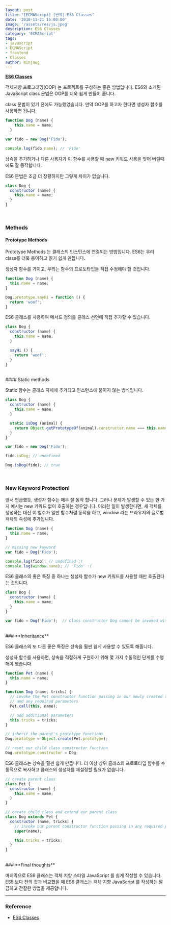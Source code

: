 ```yaml
---
layout: post
title: "[ECMAScript] [번역] ES6 Classes"
date: '2018-11-21 15:00:00'
image: '/assets/res/js.jpeg'
description: ES6 Classes
category: 'ECMAScript'
tags:
- javascript
- ECMAScript
- frontend
- Classes
author: minjnug
---
```


**<a href="https://www.javascriptjanuary.com/blog/es6-classes">ES6 Classes</a>**

객체지향 프로그래밍(OOP) 는 프로젝트를 구성하는 좋은 방법입니다. ES6와 소개된 JavaScript class 문법은 OOP를 더욱 쉽게 만들어 줍니다.

class 문법이 있기 전에도 가능했었습니다. 만약 OOP를 하고자 한다면 생성자 함수를 사용하면 됩니다.

```js
function Dog (name) {
    this.name = name;
  }

var fido = new Dog('Fido');

console.log(fido.name); // 'Fido'
```

상속을 추가하거나 다른 사용자가 이 함수를 사용할 때 new 키워드 사용을 잊어 버릴때에도 잘 동작합니다.

ES6 문법은 조금 더 장황하지만 그렇게 차이가 없습니다.

```js
class Dog {
  constructor (name) {
    this.name = name;
  }
}
```

<br/>

### **Methods**

#### Prototype Methods

Prototype Methods 는 클래스의 인스턴스에 연결되는 방법입니다. ES6는 우리 class를 더욱 용이하고 읽기 쉽게 만듭니다.

셍성자 함수를 가지고, 우리는 함수의 프로토타입을 직접 수정해야 할 것입니다.


```js
function Dog (name) {
  this.name = name;
}

Dog.prototype.sayHi = function () {
  return 'woof';
}

```

ES6 클래스를 사용하여 메서드 정의를 클래스 선언에 직접 추가할 수 있습니다.

```js
class Dog {
  constructor (name) {
    this.name = name;
  }

  sayHi () {
    return 'woof';
  }
}
```

<br/>
#### Static methods

Static 함수는 클래스 자체에 추가되고 인스턴스에 붙이지 않는 방식입니다.

```js
class Dog {
  constructor (name) {
    this.name = name;
  }

  static isDog (animal) {
    return Object.getPrototypeOf(animal).constructor.name === this.name;
  }
}

var fido = new Dog('Fido');

fido.isDog; // undefined

Dog.isDog(fido); // true
```


<br/>

### **New Keyword Protection!**

앞서 언급했듯, 생성자 함수는 매우 잘 동작 합니다. 그러나 문제가 발생할 수 있는 한 가지 예시는 new 키워드 없이 호출하는 경우입니다. 이러한 일이 발생한다면, 새 객체를 생성하는 대신 이 함수가 일반 함수처럼 동작을 하고, window 라는 브라우저의 글로벌 객체의 속성에 추가됩니다.

```js
function Dog (name) {
  this.name = name;
}

// missing new keyword
var fido = Dog('Fido');

console.log(fido); // undefined :(
console.log(window.name); // 'Fido' :(
```

ES6 클래스의 좋은 특징 중 하나는 생성자 함수가 new 키워드를 사용할 때만 호출된다는 것입니다.

```js
class Dog {
  constructor (name) {
    this.name = name;
  }
}

var fido = Dog('Fido');  // Class constructor Dog cannot be invoked without 'new'
```

<br/>
### **Inheritance**

ES6 클래스의 또 다른 좋은 특징은 상속을 훨씬 쉽게 사용할 수 있도록 해줍니다.

생성자 함수를 사용하면, 상속을 적절하게 구현하기 위해 몇 가지 수동적인 단계를 수행해야 했습니다.

```js
function Pet (name) {
  this.name = name;
}

function Dog (name, tricks) {
  // invoke the Pet constructor function passing in our newly created this object 
  // and any required parameters
  Pet.call(this, name);

  // add additional parameters
  this.tricks = tricks;
}

// inherit the parent's prototype functions
Dog.prototype = Object.create(Pet.prototype);

// reset our child class constructor function
Dog.prototype.constructor = Dog;
```

ES6 클래스는 상속을 훨씬 쉽게 만듭니다. 더 이상 상위 클래스의 프로토타입 함수를 수동적으로 복사하고 클래스의 생성자를 재설정할 필요가 없습니다.

```js
// create parent class
class Pet {
  constructor (name) {
    this.name = name;
  }
}

// create child class and extend our parent class
class Dog extends Pet {
  constructor (name, tricks) {
    // invoke our parent constructor function passing in any required parameters
    super(name);

    this.tricks = tricks;
  }
}
```

<br/>
### **Final thoughts**

마지막으로 ES6 클래스는 객체 지향 스타일 JavaScript 를 쉽게 작성할 수 있습니다. ES5 보다 전의 것과 비교했을 때 ES6 클래스는 객체 지향 JavaScript 를 작성하는 깔끔하고 간결한 방법을 제공합니다.



-----
### Reference
- <a href="https://www.javascriptjanuary.com/blog/es6-classes">ES6 Classes</a>

